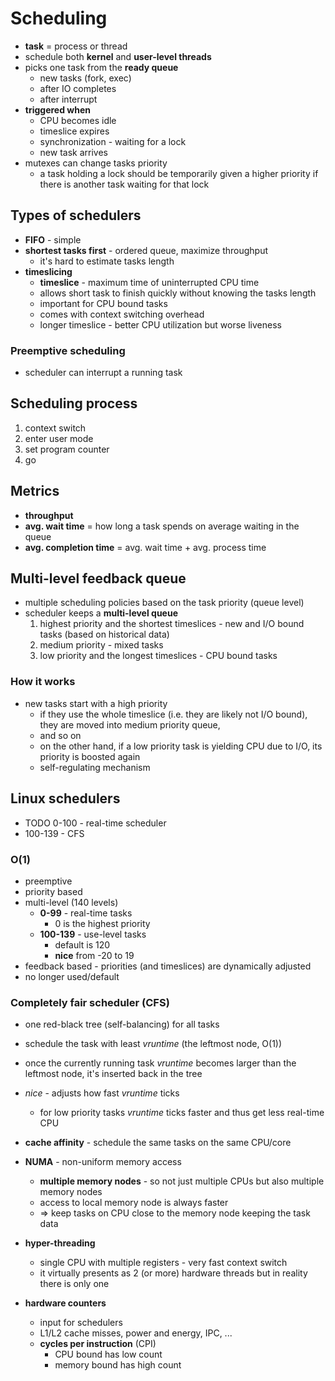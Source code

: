 # Scheduling
- **task** = process or thread
- schedule both **kernel** and **user-level threads**
- picks one task from the **ready queue**
    - new tasks (fork, exec)
    - after IO completes
    - after interrupt
- **triggered when**
    - CPU becomes idle
    - timeslice expires
    - synchronization - waiting for a lock
    - new task arrives
- mutexes can change tasks priority
    - a task holding a lock should be temporarily given a higher priority if there is another task waiting for that lock

## Types of schedulers
- **FIFO** - simple
- **shortest tasks first** - ordered queue, maximize throughput
    - it's hard to estimate tasks length
- **timeslicing**
    - **timeslice** - maximum time of uninterrupted CPU time
    - allows short task to finish quickly without knowing the tasks length
    - important for CPU bound tasks
    - comes with context switching overhead
    - longer timeslice - better CPU utilization but worse liveness

### Preemptive scheduling
- scheduler can interrupt a running task

## Scheduling process
1. context switch
2. enter user mode
3. set program counter
4. go

## Metrics
- **throughput**
- **avg. wait time** = how long a task spends on average waiting in the queue
- **avg. completion time** = avg. wait time + avg. process time

## Multi-level feedback queue
- multiple scheduling policies based on the task priority (queue level)
- scheduler keeps a **multi-level queue**
    1. highest priority and the shortest timeslices - new and I/O bound tasks (based on historical data)
    2. medium priority - mixed tasks
    3. low priority and the longest timeslices - CPU bound tasks

### How it works
- new tasks start with a high priority
    - if they use the whole timeslice (i.e. they are likely not I/O bound), they are moved into medium priority queue,
    - and so on
    - on the other hand, if a low priority task is yielding CPU due to I/O, its priority is boosted again
    - self-regulating mechanism

## Linux schedulers
- TODO 0-100 - real-time scheduler
- 100-139 - CFS

### O(1)
- preemptive
- priority based
- multi-level (140 levels)
    - **0-99** - real-time tasks
        - 0 is the highest priority
    - **100-139** - use-level tasks
        - default is 120
        - **nice** from -20 to 19
- feedback based - priorities (and timeslices) are dynamically adjusted
- no longer used/default

### Completely fair scheduler (CFS)
- one red-black tree (self-balancing) for all tasks
- schedule the task with least _vruntime_ (the leftmost node, O(1))
- once the currently running task _vruntime_ becomes larger than the leftmost node,
  it's inserted back in the tree
- _nice_ - adjusts how fast _vruntime_ ticks
    - for low priority tasks _vruntime_ ticks faster and thus get less real-time CPU

- **cache affinity** - schedule the same tasks on the same CPU/core
- **NUMA** - non-uniform memory access
    - **multiple memory nodes** - so not just multiple CPUs but also multiple memory nodes
    - access to local memory node is always faster
    - => keep tasks on CPU close to the memory node keeping the task data
- **hyper-threading**
    - single CPU with multiple registers - very fast context switch
    - it virtually presents as 2 (or more) hardware threads but in reality there is only one
- **hardware counters**
    - input for schedulers
    - L1/L2 cache misses, power and energy, IPC, ...
    - **cycles per instruction** (CPI)
        - CPU bound has low count
        - memory bound has high count
